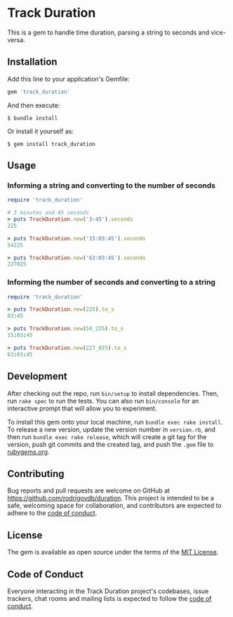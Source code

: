 # Track Duration

This is a gem to handle time duration, parsing a string to seconds and vice-versa.

## Installation

Add this line to your application's Gemfile:

```ruby
gem 'track_duration'
```

And then execute:

    $ bundle install

Or install it yourself as:

    $ gem install track_duration

## Usage

### Informing a string and converting to the number of seconds

```ruby
require 'track_duration'

# 3 minutes and 45 seconds
> puts TrackDuration.new('3:45').seconds
225

> puts TrackDuration.new('15:03:45').seconds
54225

> puts TrackDuration.new('63:03:45').seconds
227025
```

### Informing the number of seconds and converting to a string
```ruby
require 'track_duration'

> puts TrackDuration.new(225).to_s
03:45

> puts TrackDuration.new(54_225).to_s
15:03:45

> puts TrackDuration.new(227_025).to_s
63:03:45
```

## Development

After checking out the repo, run `bin/setup` to install dependencies. Then, run `rake spec` to run the tests. You can also run `bin/console` for an interactive prompt that will allow you to experiment.

To install this gem onto your local machine, run `bundle exec rake install`. To release a new version, update the version number in `version.rb`, and then run `bundle exec rake release`, which will create a git tag for the version, push git commits and the created tag, and push the `.gem` file to [rubygems.org](https://rubygems.org).

## Contributing

Bug reports and pull requests are welcome on GitHub at https://github.com/rodrigovdb/duration. This project is intended to be a safe, welcoming space for collaboration, and contributors are expected to adhere to the [code of conduct](https://github.com/rodrigovdb/duration/blob/master/CODE_OF_CONDUCT.md).

## License

The gem is available as open source under the terms of the [MIT License](https://opensource.org/licenses/MIT).

## Code of Conduct

Everyone interacting in the Track Duration project's codebases, issue trackers, chat rooms and mailing lists is expected to follow the [code of conduct](https://github.com/rodrigovdb/duration/blob/master/CODE_OF_CONDUCT.md).
